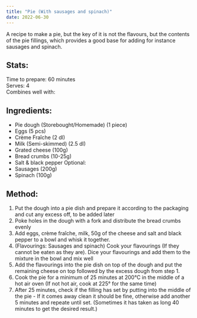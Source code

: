 ```yaml
---
title: "Pie (With sausages and spinach)"
date: 2022-06-30
---
```

A recipe to make a pie, but the key of it is not the flavours, but the contents of the pie fillings, which provides a good base for adding for instance sausages and spinach.

## Stats:
Time to prepare: 60 minutes  
Serves: 4  
Combines well with: 

## Ingredients:
- Pie dough (Storebought/Homemade) (1 piece)
- Eggs (5 pcs)
- Crème Fraîche (2 dl)
- Milk (Semi-skimmed) (2.5 dl)
- Grated cheese (100g)
- Bread crumbs (10-25g)
- Salt & black pepper
Optional:
- Sausages (200g)
- Spinach (100g)


## Method:
1. Put the dough into a pie dish and prepare it according to the packaging and cut any excess off, to be added later 
2. Poke holes in the dough with a fork and distribute the bread crumbs evenly
3. Add eggs, crème fraîche, milk, 50g of the cheese and salt and black pepper to a bowl and whisk it together.
4. (Flavourings: Sausages and spinach) Cook your flavourings (If they cannot be eaten as they are). Dice your flavourings and add them to the mixture in the bowl and mix well
5. Add the flavourings into the pie dish on top of the dough and put the remaining cheese on top followed by the excess dough from step 1.
6. Cook the pie for a minimum of 25 minutes at 200°C in the middle of a hot air oven (If not hot air, cook at 225° for the same time)
7. After 25 minutes, check if the filling has set by putting into the middle of the pie - If it comes away clean it should be fine, otherwise add another 5 minutes and repeate until set. (Sometimes it has taken as long 40 minutes to get the desired result.)
